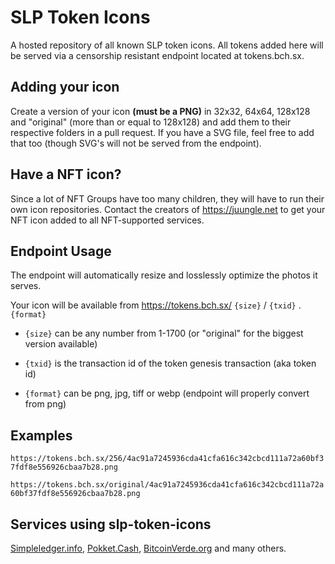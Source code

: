 # SLP Token Icons

A hosted repository of all known SLP token icons. All tokens added here will be served via a censorship resistant endpoint located at tokens.bch.sx.

## Adding your icon

Create a version of your icon **(must be a PNG)** in 32x32, 64x64, 128x128 and "original" (more than or equal to 128x128) and add them to their respective folders in a pull request. If you have a SVG file, feel free to add that too (though SVG's will not be served from the endpoint).

## Have a NFT icon?

Since a lot of NFT Groups have too many children, they will have to run their own icon repositories. Contact the creators of https://juungle.net to get your NFT icon added to all NFT-supported services.

## Endpoint Usage

The endpoint will automatically resize and losslessly optimize the photos it serves.

Your icon will be available from https://tokens.bch.sx/ `{size}` / `{txid}` . `{format}`

- `{size}` can be any number from 1-1700 (or "original" for the biggest version available)

- `{txid}` is the transaction id of the token genesis transaction (aka token id)

- `{format}` can be png, jpg, tiff or webp (endpoint will properly convert from png)

## Examples

`https://tokens.bch.sx/256/4ac91a7245936cda41cfa616c342cbcd111a72a60bf37fdf8e556926cbaa7b28.png`

`https://tokens.bch.sx/original/4ac91a7245936cda41cfa616c342cbcd111a72a60bf37fdf8e556926cbaa7b28.png`

## Services using slp-token-icons

[Simpleledger.info](https://simpleledger.info), [Pokket.Cash](https://pokket.cash), [BitcoinVerde.org](https://bitcoinverde.org) and many others.
